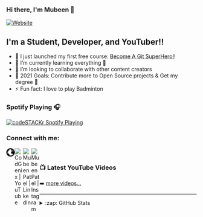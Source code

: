 ### Hi there, I'm Mubeen 👋

[![Website](https://mubeenpatel99.github.io)](https://mubeenpatel99.github.io)

## I'm a Student, Developer, and YouTuber!!

- 🔭 I just launched my first free course: [Become A Git SuperHero!][course]!
- 🌱 I’m currently learning everything 🤣
- 👯 I’m looking to collaborate with other content creators
- 🥅 2021 Goals: Contribute more to Open Source projects & Get my degree 🤣
- ⚡ Fun fact: I love to play Badminton

### Spotify Playing 🎧

[<img src="https://now-playing-codestackr.vercel.app/api/spotify-playing" alt="codeSTACKr Spotify Playing" width="350" />](https://open.spotify.com/user/swyqyimdc12jajde4vpwd2x1b)

### Connect with me:

[<img align="left" alt="mubeenpatel99.github.io" width="22px" src="https://raw.githubusercontent.com/iconic/open-iconic/master/svg/globe.svg" />][website]

[<img align="left" alt="CodGenix | YouTube" width="22px" src="https://cdn.jsdelivr.net/npm/simple-icons@v3/icons/youtube.svg" />][youtube]

[<img align="left" alt="Mubeen Patel | LinkedIn" width="22px" src="https://cdn.jsdelivr.net/npm/simple-icons@v3/icons/linkedin.svg" />][linkedin]

[<img align="left" alt="Mubeen Patel | Instagram" width="22px" src="https://cdn.jsdelivr.net/npm/simple-icons@v3/icons/instagram.svg" />][instagram]

<br />

### 📺 Latest YouTube Videos

<!-- YOUTUBE:START -->
<!-- YOUTUBE:END -->

➡️ [more videos...](https://youtube.com/codgenix)

---

<details>
  <summary>:zap: GitHub Stats</summary>

  <img align="left" alt="Mubeens's GitHub Stats" src="https://github-readme-stats.mubeenpatel99.vercel.app/api?username=mubeenpatel99&show_icons=true&hide_border=true" />

</details>

[website]: https://mubeenpatel99.github.io
[course]: https://www.youtube.com/watch?v=ESWUH74if1w&list=PLrIwPWdg1m0_8kZ_zeIGGkXrA-p0SS5-Q
[youtube]: https://youtube.com/codgenix
[instagram]: https://instagram.com/_mubeen_patel
[linkedin]: https://linkedin.com/in/mubeen-patel
[webdevplaylist]: https://www.youtube.com/playlist?list=PLkwxH9e_vrAJ0WbEsFA9W3I1W-g_BTsbt
[jsplaylist]: https://www.youtube.com/playlist?list=PLkwxH9e_vrALRJKu7wfXby3MKeflhTu6B
[cssplaylist]: https://www.youtube.com/playlist?list=PLkwxH9e_vrALSdvZuEh6gqQdmDoDIoqz4
[reactplaylist]: https://www.youtube.com/playlist?list=PLkwxH9e_vrAK4TdffpxKY3QGyHCpxFcQ0
